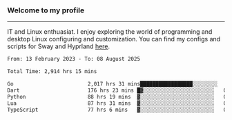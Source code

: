 ### Welcome to my profile

---

IT and Linux enthuasiat. I enjoy exploring the world of programming and desktop Linux configuring and customization. You can find my configs and scripts for Sway and Hyprland [here](https://github.com/uroborosq/mess-of-linux-configurations).

<!-- <div display="block">
 	<img align="left" width="48%" alt="isocalendar" src=".github/metrics/isocalendar_metrics.svg" />
	<img align="center" width="48%" alt="contributions" src=".github/metrics/contributions_metrics.svg" />
	<img align="center" alt="languages" src=".github/metrics/languages_metrics.svg" />
</div> -->

<!-- ![](https://komarev.com/ghpvc/?username=uroborosq&color=success&style=flat-square) -->
<!-- [](https://img.shields.io/github/last-commit/uroborosq/uroborosq?label=Profile%20updated&style=flat-square) -->

<!--START_SECTION:waka-->

```txt
From: 13 February 2023 - To: 08 August 2025

Total Time: 2,914 hrs 15 mins

Go                        2,017 hrs 31 mins█████████████████░░░░░░░░   68.63 %
Dart                      176 hrs 23 mins █▓░░░░░░░░░░░░░░░░░░░░░░░   06.00 %
Python                    88 hrs 19 mins  ▓░░░░░░░░░░░░░░░░░░░░░░░░   03.00 %
Lua                       87 hrs 31 mins  ▓░░░░░░░░░░░░░░░░░░░░░░░░   02.98 %
TypeScript                77 hrs 6 mins   ▓░░░░░░░░░░░░░░░░░░░░░░░░   02.62 %
```

<!--END_SECTION:waka-->
